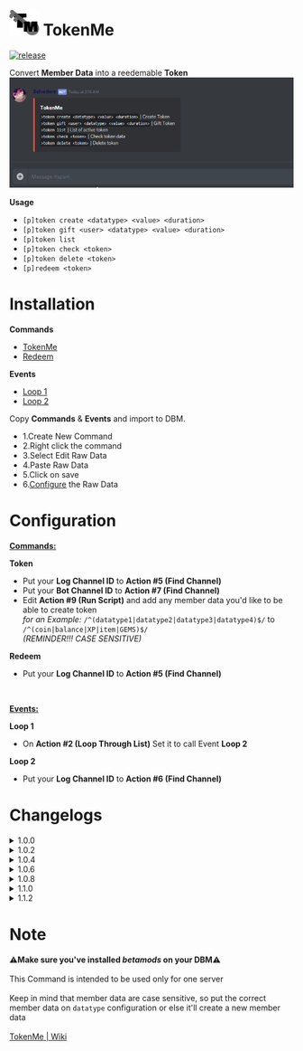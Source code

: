 # ![app icon](https://github.com/Gr3nDy/DBM-RawData/blob/master/Package/tokenme/Screenshot/icon.png) TokenMe
[![release](https://img.shields.io/static/v1?label=release&message=1.1.2&color=red)](https://github.com/Gr3nDy/DBM-RawData/blob/master/Package/tokenme/help.md/)

Convert <b>Member Data</b> into a reedemable <b>Token</b>
![gif](https://github.com/Gr3nDy/DBM-RawData/blob/master/Package/tokenme/Screenshot/GIF.gif)

<b>Usage</b>
* `[p]token create <datatype> <value> <duration>`
* `[p]token gift <user> <datatype> <value> <duration>`
* `[p]token list`
* `[p]token check <token>`
* `[p]token delete <token>`
* `[p]redeem <token>`

# Installation

<b>Commands</b>

* [TokenMe](https://raw.githubusercontent.com/Gr3nDy/DBM-RawData/master/Package/tokenme/Commands/tokenme.json)
* [Redeem](https://raw.githubusercontent.com/Gr3nDy/DBM-RawData/master/Package/tokenme/Commands/redeem.json)

<b>Events</b>

* [Loop 1](https://raw.githubusercontent.com/Gr3nDy/DBM-RawData/master/Package/tokenme/Events/Loop%201.json)
* [Loop 2](https://raw.githubusercontent.com/Gr3nDy/DBM-RawData/master/Package/tokenme/Events/Loop%202.json)

Copy <b>Commands</b> & <b>Events</b> and import to
DBM.
* 1.Create New Command
* 2.Right click the command
* 3.Select Edit Raw Data
* 4.Paste Raw Data
* 5.Click on save
* 6.[Configure](#Configuration) the Raw Data

# Configuration

<b><ins>Commands:</ins></b>

<b>Token</b>
* Put your <b>Log Channel ID</b> to <strong>Action #5 (Find Channel)</strong> 
* Put your <b>Bot Channel ID</b> to <strong>Action #7 (Find Channel)</strong> 
* Edit <strong>Action #9 (Run Script)</strong>  and add any member data you'd like to be able to create token <br>
  <i>for an Example:</i> `/^(datatype1|datatype2|datatype3|datatype4)$/` to `/^(coin|balance|XP|item|GEMS)$/` <br> <em>(REMINDER!!! CASE SENSITIVE)</em>

<b>Redeem</b>
* Put your <b>Log Channel ID</b> to <strong>Action #5 (Find Channel)</strong> 
<br>


<b><ins>Events:</ins></b>

<b>Loop 1</b>
* On <strong>Action #2 (Loop Through List)</strong> Set it to call Event <b>Loop 2</b>

<b>Loop 2</b>
* Put your <b>Log Channel ID</b> to <strong>Action #6 (Find Channel)</strong>

# Changelogs

<details><summary>1.0.0</summary>

* Added logs for `gift`
* Added logs for expired token
* Added `check`
* Bugs fixed
</details>

<details><summary>1.0.2</summary>

* Added logs for `create`
* Added logs for `redeem`
* Simplified embed design
* Bugs fixed
</details>

<details><summary>1.0.4</summary>

* Fixed Insensitive Tokens
* Moved "Bot Channel ID" for `tokenme`
* Bugs fixed
</details>

<details><summary>1.0.6</summary>

* Fixed `redeem` Embed
* Added `if gift failed` Message
</details>

<details><summary>1.0.8</summary>

* More Relaxed `Duration`
* Fixed Duration Logs
* Bugs Fixed
</details>

<details><summary>1.1.0</summary>

* Fixed Missing `Send Embed Message`
* Bugs Fixed
</details>

<details><summary>1.1.2</summary>

* `Redeem` also log the Data Type and Value now
* Fixed `Match Exactly` Token not function
</details>



# Note
⚠️<b>Make sure you've installed <em>betamods</em> on your DBM</b>⚠️
<br>
<br>
This Command is intended to be used only for one server
<br>
<br>
Keep in mind that member data are case sensitive, so put the correct member data on `datatype` configuration or else it'll create a new member data
<br>
<br>
[TokenMe | Wiki](wiki.md)
